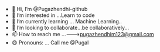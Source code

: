 - 👋 Hi, I’m @Pugazhendhi-github
- 👀 I’m interested in ...Learn to code
- 🌱 I’m currently learning ... Machine Learning..
- 💞️ I’m looking to collaborate...be collaboratively...
- 📫 How to reach me ...--->pugazhendhim123@gmail.com
- 😄 Pronouns: ... Call me @Pugal

<!---
Pugazhendhi-GitHub/Pugazhendhi-GitHub is a ✨ special ✨ repository because its `README.md` (this file) appears on your GitHub profile.
You can click the Preview link to take a look at your changes.
--->
